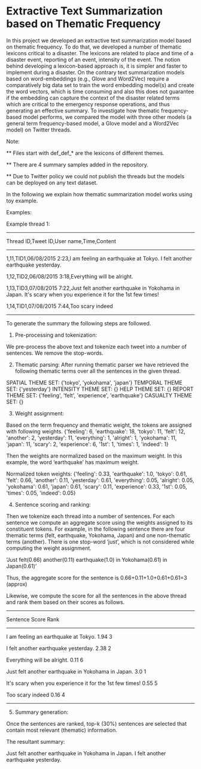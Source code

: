 # Extractive Text Summarization based on Thematic Frequency

In this project we developed an extractive text summarization model 
based on thematic frequency. To do that, we developed a number of 
thematic lexicons critical to a disaster. The lexicons are related to 
place and time of a disaster event, reporting of an event, intensity of the event. 
The notion behind developing a lexicon-based approach is, it is simpler 
and faster to implement during a disaster. On the contrary text 
summarization models based on word-embeddings (e.g., Glove and Word2Vec) 
require a comparatively big data set to train the word embedding model(s) 
and create the word vectors, which is time consuming and also this does not 
guarantee if the embedding can capture the context of the disaster related 
terms which are critical to the emergency response operations, and thus 
generating an effective summary. To investigate how thematic frequency-based 
model performs, we compared the model with three other models 
(a general term frequency-based model, a Glove model and a Word2Vec model)
on Twitter threads. 

Note:

** Files start with def_def_* are the lexicons of different themes.

** There are 4 summary samples added in the repository.

** Due to Twitter policy we could not publish the threads but
the models can be deployed on any text dataset.

In the following we explain how thematic summarization model works using toy example.

Examples:

Example thread 1:

----------------------------------------------------------
Thread ID,Tweet ID,User name,Time,Content

-----------------------------------------------------------
1,11,TID1,06/08/2015 2:23,I am feeling an earthquake at Tokyo. I felt another earthquake yesterday.

1,12,TID2,06/08/2015 3:18,Everything will be alright.

1,13,TID3,07/08/2015 7:22,Just felt another earthquake in Yokohama in Japan. It's scary when you experience it for the 1st few times!

1,14,TID1,07/08/2015 7:44,Too scary indeed

----------------------------------------------------------
To generate the summary the following steps are followed.

1.	Pre-processing and tokenization:

We pre-process the above text and tokenize each tweet into a number of sentences. We remove the stop-words. 

2.	Thematic parsing: 
After running thematic parser we have retrieved the following thematic terms over all the sentences in the given thread.

SPATIAL THEME SET:  {'tokyo', 'yokohama', 'japan'}
TEMPORAL THEME SET:  {'yesterday'}
INTENSITY THEME SET:  {}
HELP THEME SET:  {}
REPORT THEME SET:  {'feeling', 'felt', 'experience', 'earthquake'}
CASUALTY THEME SET:  {} 

3.	Weight assignment:

Based on the term frequency and thematic weight, the tokens are assigned with following weights.
{'feeling': 6, 'earthquake': 18, 'tokyo': 11, 'felt': 12, 'another': 2, 'yesterday': 11, 'everything': 1, 'alright': 1, 'yokohama': 11, 'japan': 11, 'scary': 2, 'experience': 6, '1st': 1, 'times': 1, 'indeed': 1}

Then the weights are normalized based on the maximum weight. In this example, the word ‘earthquake’ has maximum weight.

Normalized token weights: {'feeling': 0.33, 'earthquake': 1.0, 'tokyo': 0.61, 'felt': 0.66, 'another': 0.11, 'yesterday': 0.61, 'everything': 0.05, 'alright': 0.05, 'yokohama': 0.61, 'japan': 0.61, 'scary': 0.11, 'experience': 0.33, '1st': 0.05, 'times': 0.05, 'indeed': 0.05}

4.	Sentence scoring and ranking:

Then we tokenize each thread into a number of sentences. For each sentence we compute an aggregate score using the weights assigned to its constituent tokens. For example, in the following sentence there are four thematic terms (felt, earthquake, Yokohama, Japan) and one non-thematic terms (another). There is one stop-word ‘just’, which is not considered while computing the weight assignment. 

‘Just felt(0.66) another(0.11) earthquake(1.0) in Yokohama(0.61) in Japan(0.61)’

Thus, the aggregate score for the sentence is 0.66+0.11+1.0+0.61+0.61=3 (approx)

Likewise, we compute the score for all the sentences in the above thread and rank them based on their scores as follows.

---------------------------------------------------
Sentence	Score	Rank

---------------------------------------------------
I am feeling an earthquake at Tokyo.	1.94	3

I felt another earthquake yesterday.	2.38	2

Everything will be alright.	0.11	6

Just felt another earthquake in Yokohama in Japan.	3.0	1

It's scary when you experience it for the 1st few times!	0.55	5

Too scary indeed	0.16	4

-------------------------------------------------------

5.	Summary generation:

Once the sentences are ranked, top-k (30%) sentences are selected that contain most relevant (thematic) information. 

The resultant summary:

Just felt another earthquake in Yokohama in Japan. I felt another earthquake yesterday.

